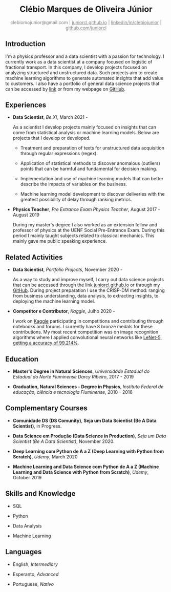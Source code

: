 <div align="center"><big><h2>Clébio Marques de Oliveira Júnior</big></h2></div>

<div align="center" style="color:gray"> 
    clebiomojunior@gmail.com | <a href="www.juniorcl.github.io" style="color:gray">juniorcl.github.io</a> | <a href="https://www.linkedin.com/in/clebiojunior" style="color:gray">linkedin/in/clebiojunior</a> | <a href="https://www.github.com/juniorcl" style="color:gray">github.com/juniorcl</a>
</div>

## Introduction

I'm a physics professor and a data scientist with a passion for technology. I currently work as a data scientist at a company focused on logistic of fractional transport. In this company, I develop projects focused on analyzing structured and unstructured data. Such projects aim to create machine learning algorithms to generate automated insights that add value to customers. I also have a portfolio of general data science projects that can be accessed by [link](https://www.juniorcl.github.io) or from my webpage on [GitHub](https://github.com/juniorcl).

## Experiences

- **Data Scientist**, *Be.X!*, March 2021 -

    As a scientist I develop projects mainly focused on insights that can come from statistical analysis or machine learning models. Below are projects that I develop or developed.

    - Treatment and preparation of texts for unstructured data acquisition through regular expressions (regex).

    - Application of statistical methods to discover anomalous (outliers) points that can be harmful and fundamental for decision making.

    - Implementation and use of machine learning models that can better describe the impacts of variables on the business.

    - Machine learning model development to discover deliveries with the greatest possibility of delay through ranking metrics.

- **Physics Teacher**, *Pre Extrance Exam Physics Teacher*, August 2017 - August 2019

    During my master's degree I also worked as an extension fellow and professor of physics at the UENF Social Pre-Entrance Exam. During this period I mainly taught subjects related to classical mechanics. This mainly gave me public speaking experience.

## Related Activities

- **Data Scientist**, *Portfolio Projects*, November 2020 -

    As a way to study and improve myself, I carry out data science projects that can be accessed through the link [juniorcl.github.io](https://juniorcl.github.io) or through my [GitHub](https://www.github.com/juniorcl). During project preparation I use the CRISP-DM method: ranging from business understanding, data analysis, to extracting insights, to deploying the machine learning model.

- **Competitor e Contributor**, *Kaggle*, Julho 2020 -

    I work on [Kaggle](https://www.kaggle.com/juniorcl) participating in competitions and contributing through notebooks and forums. I currently have 8 bronze medals for these contributions. My most recent competition was on image recognition algorithms where I applied convolutional neural networks like [LeNet-5, getting a accuracy of 99.214%](https://www.kaggle.com/juniorcl/lenet-5-cnn-architecture-digit-recognizer).

## Education

- **Master's Degree in Natural Sciences**, *Universidade Estadual do Estadual do Norte Fluminense Darcy Ribeiro*, 2017 - 2019

- **Graduation, Natural Sciences - Degree in Physics**, *Instituto Federal de educação, ciência e tecnologia Fluminense*, 2010 - 2016

## Complementary Courses

- **Comunidade DS (DS Comunity)**, **Seja um Data Scientist (Be A Data Scientist)**, in Progress.

- **Data Science em Produção (Data Science in Production)**, *Seja um Data Scientist (Be A Data Scientist)*, November 2020.

- **Deep Learning com Python de A a Z (Deep Learning with Python from Scratch)**, *Udemy*, March 2020

- **Machine Learning and Data Science com Python de A a Z (Machine Learning and Data Science with Python from Scratch)**, *Udemy*, October 2019

## Skills and Knowledge

- SQL

- Python

- Data Analysis

- Machine Learning

## Languages

- English, *Intermediary*

- Esperanto, *Advanced*

- Portuguese, *Nativo*
